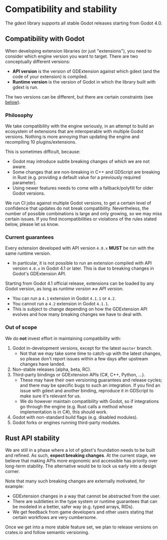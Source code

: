 <!-- 
    This Source Code Form is subject to the terms of the Mozilla Public
    License, v. 2.0. If a copy of the MPL was not distributed with this
    file, You can obtain one at https://mozilla.org/MPL/2.0/. 
-->

# Compatibility and stability

The gdext library supports all stable Godot releases starting from Godot 4.0.


## Compatibility with Godot

When developing extension libraries (or just "extensions"), you need to consider which engine version you want to target.
There are two conceptually different versions:

- **API version** is the version of GDExtension against which gdext (and the code of your extension) is compiled.
- **Runtime version** is the version of Godot in which the library built with gdext is run.

The two versions can be different, but there are certain constraints (see [below](#current-guarantees)).


### Philosophy

We take compatibility with the engine seriously, in an attempt to build an ecosystem of extensions that are interoperable with multiple
Godot versions. Nothing is more annoying than updating the engine and recompiling 10 plugins/extensions.

This is sometimes difficult, because:

- Godot may introduce subtle breaking changes of which we are not aware.
- Some changes that are non-breaking in C++ and GDScript are breaking in Rust (e.g. providing a default value for a previously required parameter).
- Using newer features needs to come with a fallback/polyfill for older Godot versions.

We run CI jobs against multiple Godot versions, to get a certain level of confidence that updates do not break compatibility.
Nevertheless, the number of possible combinations is large and only growing, so we may miss certain issues.
If you find incompatibilities or violations of the rules stated below, please let us know.


### Current guarantees

Every extension developed with API version `4.0.x` **MUST** be run with the same runtime version.

- In particular, it is not possible to run an extension compiled with API version `4.0.x` in Godot 4.1 or later.
  This is due to breaking changes in Godot's GDExtension API.

Starting from Godot 4.1 official release, extensions can be loaded by any Godot version, as long as
_runtime version **>=** API version_.

- You can run a `4.1` extension in Godot `4.1.1` or `4.2`.
- You cannot run a `4.2` extension in Godot `4.1.1`.
- This is subject to change depending on how the GDExtension API evolves and how many breaking changes we have to deal with.


### Out of scope

We do **not** invest effort in maintaining compatibility with:

1. Godot in-development versions, except for the latest `master` branch.
   - Not that we may take some time to catch-up with the latest changes, so please don't report issues within a few days after
     upstream changes have landed.
2. Non-stable releases (alpha, beta, RC).
3. Third-party bindings or GDExtension APIs (C#, C++, Python, ...).
   - These may have their own versioning guarantees and release cycles; and there may be specific bugs to such an integration.
     If you find an issue with gdext and another binding, reproduce it in GDScript to make sure it's relevant for us.
   - We do however maintain compatibility with Godot, so if integrations go through the engine (e.g. Rust calls a method whose
     implementation is in C#), this should work.
4. Godot with non-standard build flags (e.g. disabled modules).
5. Godot forks or engines running third-party modules.


## Rust API stability

We are still in a phase where a lot of gdext's foundation needs to be built and refined. As such, **expect breaking changes**.
At the current stage, we believe that making APIs more ergonomic and accessible has priority over long-term stability.
The alternative would be to lock us early into a design corner.

Note that many such breaking changes are externally motivated, for example:

- GDExtension changes in a way that cannot be abstracted from the user.
- There are subtleties in the type system or runtime guarantees that can be modeled in a better, safer way (e.g. typed arrays, RIDs).
- We get feedback from game developers and other users stating that certain workflows are very cumbersome.

Once we get into a more stable feature set, we plan to release versions on crates.io and follow semantic versioning.
